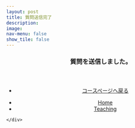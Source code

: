 ```yaml
---
layout: post
title: 質問送信完了
description: 
image: 
nav-menu: false
show_tile: false
---
```


<!-- Main -->
<div id="main" class="alt">

<!-- One -->
<section id="one">
    <div class="inner">

<!-- Content -->

<header align="center">
    <h3 id="content">質問を送信しました。</h3>
</header>
<section>
  <div class="inner" align="center">
    <ul class="actions">
      <li><a href="{{ site.baseurl }}/course_page/introductory_macroeconomics.html" class="button">コースページへ戻る</a></li>
    </ul>
  </div>
</section>

<section>
  <div class="inner" align="center">
    <ul class="actions">
      <li><a href="index.html" class="button">Home</a></li>
      <li><a href="{{ site.baseurl }}/03-teaching.html" class="button special">Teaching</a></li>
    </ul>
  </div>
</section>


    </div>
</section>

</div>
